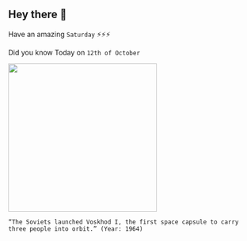 ## Hey there 👋
Have an amazing `Saturday` ⚡⚡⚡

Did you know Today on `12th of October`
 
 [<img src="https://cdn.mos.cms.futurecdn.net/wtYe3QDmaDizUrQkHvjzaV-1200-80.jpg" width="300" />](https://en.wikipedia.org/wiki/Voskhod_1) 
 ```
“The Soviets launched Voskhod I, the first space capsule to carry three people into orbit.” (Year: 1964)
```
